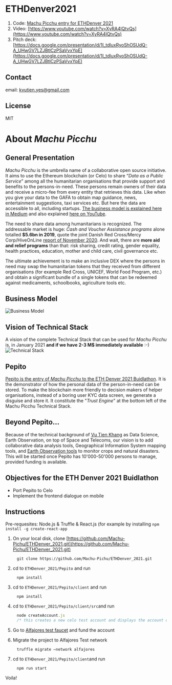 # ETHDenver2021
1. Code: [Machu Picchu entry for ETHDenver 2021](https://github.com/Machu-Pichu/ETHDenver_2021/tree/main/Pepito)
2. Video: [https://www.youtube.com/watch?v=XyRA4lQtvQs](https://www.youtube.com/watch?v=XyRA4lQtvQs)
3. Pitch deck: [https://docs.google.com/presentation/d/1I_tdluxRyoShOSUdQ-A_UHwGV7LZJBtlCzPSaVvxYpE](https://docs.google.com/presentation/d/1I_tdluxRyoShOSUdQ-A_UHwGV7LZJBtlCzPSaVvxYpE)

## Contact
email: kvutien.yes@gmail.com

## License
MIT
# About _Machu Picchu_
## General Presentation
_Machu Picchu_ is the umbrella name of a collaborative open source initiative. It aims to use the Ethereum blockchain (or Celo) to share “_Data as a Public Service_” among all the humanitarian organisations that provide support and benefits to the persons-in-need. These persons remain owners of their data and receive a micro-fee from every entity that retrieves this data. Like when you give your data to the GAFA to obtain map guidance, news, entertainment suggestions, taxi services etc. But here the data are accessible to all, including startups. [The business model is explained here in Medium](https://kvutien-yes.medium.com/machu-picchu-how-the-blockchain-can-help-persons-in-need-8396820d13d1) and also explained [here on YouTube](https://youtu.be/9fWTD8gf-Us).

The need to share data among humanitarians is recognized. The addressable market is huge: _Cash and Voucher Assistance programs_ alone totalled **$5.6bn in 2019**, quote the joint Danish Red Cross/Mercy Corp/HiveOnLine [report of November 2020](https://www.hivenetwork.online/blockchain-for-good/). And wait, there are **more aid  and relief programs** than that: risk sharing, credit rating, gender equality, health practices, education, mother and child care, civil governance etc.

The ultimate achievement is to make an inclusive DEX where the persons in need may swap the humanitarian tokens that they received from different organisations (for example Red Cross, UNICEF, World Food Program, etc.) and obtain a significant bundle of a single tokens that can be redeemed against medicaments, schoolbooks, agriculture tools etc.

## Business Model
![Business Model](https://github.com/Machu-Pichu/ETHDenver2021/blob/main/20210206%20Machu%20Picchu%20Business%20Model.png)

## Vision of Technical Stack
A vision of the complete Technical Stack that can be used for _Machu Picchu_ is, in January 2021 **and if we have 2-3 M$ immediately available** :-)
![Technical Stack](https://github.com/Machu-Pichu/ETHDenver2021/blob/main/20210206%20Machu%20Picchu%20Tech%20Stack.png)

## Pepito
[Pepito is the entry of _Machu Picchu_ to the ETH Denver 2021 Buidlathon](https://github.com/Machu-Pichu/ETHDenver_2021/tree/main/Pepito). It is the demonstrator of how the personal data of the person-in-need can be stored. To make the blockchain more friendly to decision makers of helper organisations, instead of a boring user KYC data screen, we generate a disguise and store it. It constitute the "*Trust Engine*" at the bottom left of the Machu Picchu Technical Stack.

## Beyond Pepito…
Because of the technical background of [Vu Tien Khang](https://www.linkedin.com/in/kvutien/) as Data Science, Earth Observation, on top of Space and Telecoms, our vision is to add collaborative data analysis tools, Geographical Information System mapping tools, and [Earth Observation tools](https://ibisa.users.earthengine.app/view/mcgyver3) to monitor crops and natural disasters. This will be started once Pepito has 10'000-50'000 persons to manage, provided funding is available.

## Objectives for the ETH Denver 2021 Buidlathon
* Port Pepito to Celo
* Implement the frontend dialogue on mobile

## Instructions

Pre-requesites: Node.js & Truffle & React.js (for example by installing `npm install -g create-react-app`

1. On your local disk, clone [https://github.com/Machu-Pichu/ETHDenver_2021.git](https://github.com/Machu-Pichu/ETHDenver_2021.git)

```
     git clone https://github.com/Machu-Pichu/ETHDenver_2021.git
```

2. cd to `ETHDenver_2021/Pepito` and run

```
     npm install
```

3. cd to `ETHDenver_2021/Pepito/client` and run

```
     npm install
```

4. cd  to `ETHDenver_2021/Pepito/client/src`and run

```javascript
     node createAccount.js
     /* this creates a new celo test account and displays the account on the console. Copy the account. */
```

5. Go to [Alfajores test faucet](https://celo.org/developers/faucet) and fund the account

6. Migrate the project to Alfajores Test network

```
     truffle migrate —network alfajores
```

7. cd to `ETHDenver_2021/Pepito/client`and run

```
     npm run start
```

Voila!
